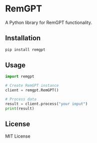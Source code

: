 # RemGPT

A Python library for RemGPT functionality.

## Installation

```bash
pip install remgpt
```

## Usage

```python
import remgpt

# Create RemGPT instance
client = remgpt.RemGPT()

# Process data
result = client.process("your input")
print(result)
```

## License

MIT License 